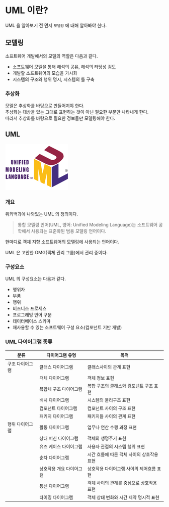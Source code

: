UML 이란?
=====

UML 을 알아보기 전 먼저 <code>모델링</code> 에 대해 알아봐야 한다.  

## 모델링
소프트웨어 개발에서의 모델의 역할은 다음과 같다.
* 소프트웨어 모델을 통해 해석의 공유, 해석의 타당성 검토
* 개발할 소프트웨어의 모습을 가시화
* 시스템의 구조와 행위 명시, 시스템의 틀 구축

### 추상화
모델은 추상화를 바탕으로 만들어져야 한다.  
추상화는 대상을 있는 그대로 표현하는 것이 아닌 필요한 부분만 나타내게 한다.  
따라서 추상화를 바탕으로 필요한 정보들만 모델링해야 한다.

## UML
![UML](./img/uml.png)

### 개요
위키백과에 나와있는 UML 의 정의이다.
> 통합 모델링 언어(UML, 영어: Unified Modeling Language)는 소프트웨어 공학에서 사용되는 표준화된 범용 모델링 언어이다.

한마디로 객체 지향 소프트웨어의 모델링에 사용되는 언어이다.

UML 은 고안한 OMG(객체 관리 그룹)에서 관리 중이다.

### 구성요소
UML 의 구성요소는 다음과 같다.
* 행위자 
* 부품
* 행위
* 비즈니스 프로세스
* 프로그래밍 언어 구문
* 데이터베이스 스키마
* 재사용할 수 있는 소프트웨어 구성 요소(컴포넌트 기반 개발)

### UML 다이어그램 종류
분류  | 다이어그램 유형 | 목적
----  | -------------  | ----
구조 다이어그램 | 클래스 다이어그램 | 클래스사이의 관계 표현
     <a>         | 객체 다이어그램   | 객체 정보 표현
<a> | 복합체 구조 다이어그램 | 복합 구조의 클래스와 컴포넌트 구조 표현
<a> | 배치 다이어그램 | 시스템의 물리구조 표현
<a> | 컴포넌트 다이어그램 | 컴포넌트 사이의 구조 표현
<a> | 패키지 다이어그램 | 패키지들 사이의 관계 표현
행위 다이어그램 | 활동 다이어그램 | 업무나 연산 수행 과정 표현
<a> | 상태 머신 다이어그램 | 객체의 생명주기 표현
<a> | 유즈 케이스 다이어그램 | 사용자 관점의 시스템 행위 표현
<a> | 순차 다이어그램 | 시간 흐름에 따른 객체 사이의 상호작용 표현
<a> | 상호작용 개요 다이어그램 | 상호작용 다이어그램 사이의 제어흐름 표현
<a> | 통신 다이어그램 | 객체 사이의 관계를 중심으로 상호작용 표현
<a> | 타이밍 다이어그램 | 객체 상태 변화와 시간 제약 명시적 표현